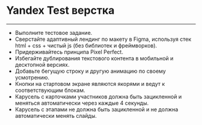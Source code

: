 # Yandex Test верстка
---

+ Выполните тестовое задание.
+ Сверстайте адаптивный лендинг по макету в Figma, используя стек html + css + чистый js (без библиотек и фреймворков).
+ Придерживайтесь принципа Pixel Perfect.
+ Избегайте дублирования текстового контента в мобильной и десктопной версиях.
+ Добавьте бегущую строку и другую анимацию по своему усмотрению.
+ Кнопки на стартовом экране являются якорями и ведут к соответствующим блокам.
+ Карусель с карточками участников должна быть зацикленной и меняться автоматически через каждые 4 секунды.
+ Карусель с этапами не должна быть зацикленной и не должна автоматически менять слайды.